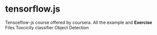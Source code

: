 # tensorflow.js
Tensoeflow-js course offered by coursera.
All the example and <b>Exercise</b> Files
Toxcicity classifier
Object Detection
